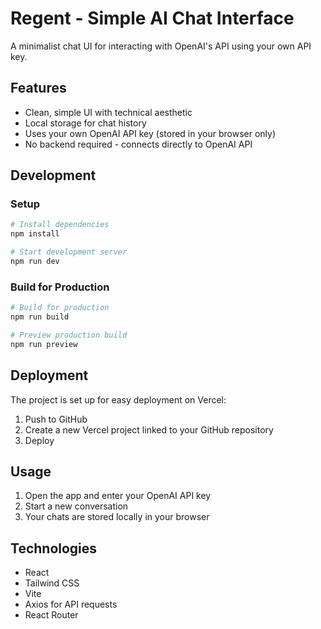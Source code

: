 # Regent - Simple AI Chat Interface

A minimalist chat UI for interacting with OpenAI's API using your own API key.

## Features

- Clean, simple UI with technical aesthetic
- Local storage for chat history
- Uses your own OpenAI API key (stored in your browser only)
- No backend required - connects directly to OpenAI API

## Development

### Setup

```bash
# Install dependencies
npm install

# Start development server
npm run dev
```

### Build for Production

```bash
# Build for production
npm run build

# Preview production build
npm run preview
```

## Deployment

The project is set up for easy deployment on Vercel:

1. Push to GitHub
2. Create a new Vercel project linked to your GitHub repository
3. Deploy

## Usage

1. Open the app and enter your OpenAI API key
2. Start a new conversation
3. Your chats are stored locally in your browser

## Technologies

- React
- Tailwind CSS
- Vite
- Axios for API requests
- React Router